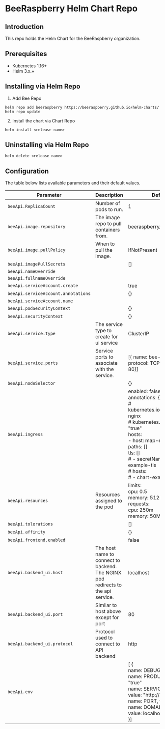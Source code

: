 # BeeRaspberry Helm Chart Repo

## Introduction
This repo holds the Helm Chart for the BeeRaspberry organization.

## Prerequisites

- Kubernetes 1.16+
- Helm 3.x.+

## Installing via Helm Repo

1. Add Bee Repo

```console
helm repo add beeraspberry https://beeraspberry.github.io/helm-charts/
helm repo update
```

2. Install the chart via Chart Repo

```console
helm install <release name>
```

## Uninstalling via Helm Repo

```console
helm delete <release name>
```

## Configuration

The table below lists available parameters and their default values.

| Parameter | Description | Default |
| --------- | ----------- | ------- |
| `beeApi.ReplicaCount`| Number of pods to run. | 1 |
| `beeApi.image.repository` | The image repo to pull containers from.| beeraspberry/bee-ui |
| `beeApi.image.pullPolicy` | When to pull the image. | IfNotPresent |
| `beeApi.imagePullSecrets` |  | [] |
| `beeApi.nameOverride` |  |  |
| `beeApi.fullnameOverride` |  |  |
| `beeApi.serviceAccount.create` |  | true |
| `beeApi.serviceAccount.annotations` |  | {} |
| `beeApi.serviceAccount.name` |  |  |
| `beeApi.podSecurityContext` |  | {} |
| `beeApi.securityContext` |  | {} |
| `beeApi.service.type` | The service type to create for ui service| ClusterIP |
| `beeApi.service.ports` | Service ports to associate with the service. | [{ name: bee-ui, port: 80, protocol: TCP, targetPort: 80}] |
| `beeApi.nodeSelector` |  | {} |
| `beeApi.ingress` |  | enabled: false<br>     annotations: {}<br> # kubernetes.io/ingress.class: nginx <br># kubernetes.io/tls-acme: "true" <br>     hosts: <br>       - host: map-example.local <br>         paths: [] <br>     tls: [] <br>     # - secretName: chart-example-tls <br>     # hosts: <br>     # - chart-example.local |
| `beeApi.resources` | Resources assigned to the pod |      limits: <br>        cpu: 0.5 <br>        memory: 512Mi <br>     requests: <br>        cpu: 250m <br>        memory: 50Mi |
| `beeApi.tolerations` |  | [] |
| `beeApi.affinity` |  | {} |
| `beeApi.frontend.enabled` |  | false |
| `beeApi.backend_ui.host` | The host name to connect to backend. The NGINX pod redirects to the api service.  | localhost |
| `beeApi.backend_ui.port` | Similar to host above except for port | 80 |
| `beeApi.backend_ui.protocol` | Protocol used to connect to API backend | http |
| `beeApi.env` |  | [ {<br>name: DEBUG, value:"false"<br>name: PRODUCTION, value: "true"<br>name: SERVICE_NAME, value: "http://localhost"<br>name: PORT, value: "80"<br>name: DOMAIN_NAME, value: localhost<br>}] |
